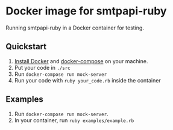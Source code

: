 # Docker image for smtpapi-ruby
Running smtpapi-ruby in a Docker container for testing.

## Quickstart
1. [Install Docker](https://docs.docker.com/engine/installation/) and [docker-compose](https://docs.docker.com/compose/install/) on your machine.
2. Put your code in `./src`
3. Run `docker-compose run mock-server`
4. Run your code with `ruby your_code.rb` inside the container

## Examples
1. Run `docker-compose run mock-server`.
2. In your container, run ``ruby examples/example.rb``

